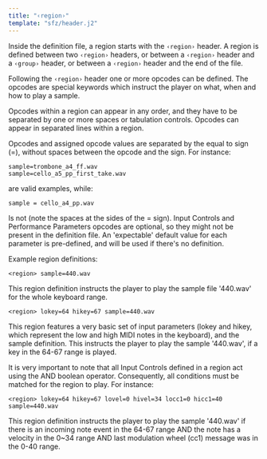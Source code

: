 ```yaml
---
title: "‹region›"
template: "sfz/header.j2"
---
```

Inside the definition file, a region starts with the `‹region›` header. A region
is defined between two `‹region›` headers, or between a `‹region›` header and a
`‹group›` header, or between a `‹region›` header and the end of the file.

Following the `‹region›` header one or more opcodes can be defined. The opcodes are
special keywords which instruct the player on what, when and how to play a sample.

Opcodes within a region can appear in any order, and they have to be separated
by one or more spaces or tabulation controls. Opcodes can appear in separated
lines within a region.

Opcodes and assigned opcode values are separated by the equal to sign (=),
without spaces between the opcode and the sign. For instance:

```sfz
sample=trombone_a4_ff.wav
sample=cello_a5_pp_first_take.wav
```

are valid examples, while:

```sfz
sample = cello_a4_pp.wav
```

Is not (note the spaces at the sides of the = sign). Input Controls and
Performance Parameters opcodes are optional, so they might not be present in the
definition file. An 'expectable' default value for each parameter is pre-defined,
and will be used if there's no definition.

Example region definitions:

```sfz
<region> sample=440.wav
```

This region definition instructs the player to play the sample file '440.wav'
for the whole keyboard range.

```sfz
<region> lokey=64 hikey=67 sample=440.wav
```

This region features a very basic set of input parameters (lokey and hikey, which
represent the low and high MIDI notes in the keyboard), and the sample definition.
This instructs the player to play the sample '440.wav',
if a key in the 64-67 range is played.

It is very important to note that all Input Controls defined in a region act
using the AND boolean operator. Consequently, all conditions must be matched for
the region to play. For instance:

```sfz
<region> lokey=64 hikey=67 lovel=0 hivel=34 locc1=0 hicc1=40 sample=440.wav
```

This region definition instructs the player to play the sample '440.wav' if
there is an incoming note event in the 64-67 range AND the note has a velocity
in the 0~34 range AND last modulation wheel (cc1) message was in the 0-40 range.
